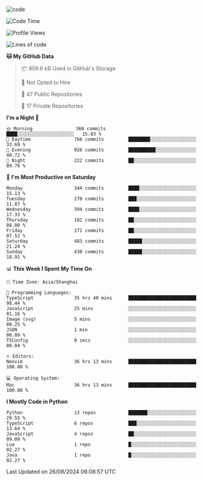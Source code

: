
<!--
**liuyaanng/liuyaanng** is a ✨ _special_ ✨ repository because its `README.md` (this file) appears on your GitHub profile.

Here are some ideas to get you started:

- 🔭 I’m currently working on ...
- 🌱 I’m currently learning ...
- 👯 I’m looking to collaborate on ...
- 🤔 I’m looking for help with ...
- 💬 Ask me about ...
- 📫 How to reach me: ...
- 😄 Pronouns: ...
- ⚡ Fun fact: ...
-->


![code](https://cdn.jsdelivr.net/gh/liuyaanng/liuyaanng@1.0/code.gif) 

<!--START_SECTION:waka-->
![Code Time](http://img.shields.io/badge/Code%20Time-718%20hrs%2036%20mins-blue)

![Profile Views](http://img.shields.io/badge/Profile%20Views-0-blue)

![Lines of code](https://img.shields.io/badge/From%20Hello%20World%20I%27ve%20Written-14.7%20million%20lines%20of%20code-blue)

**🐱 My GitHub Data** 

> 📦 859.6 kB Used in GitHub's Storage 
 > 
> 🚫 Not Opted to Hire
 > 
> 📜 47 Public Repositories 
 > 
> 🔑 17 Private Repositories 
 > 
**I'm a Night 🦉** 

```text
🌞 Morning                360 commits         ████░░░░░░░░░░░░░░░░░░░░░   15.83 % 
🌆 Daytime                766 commits         ████████░░░░░░░░░░░░░░░░░   33.69 % 
🌃 Evening                926 commits         ██████████░░░░░░░░░░░░░░░   40.72 % 
🌙 Night                  222 commits         ██░░░░░░░░░░░░░░░░░░░░░░░   09.76 % 
```
📅 **I'm Most Productive on Saturday** 

```text
Monday                   344 commits         ████░░░░░░░░░░░░░░░░░░░░░   15.13 % 
Tuesday                  270 commits         ███░░░░░░░░░░░░░░░░░░░░░░   11.87 % 
Wednesday                394 commits         ████░░░░░░░░░░░░░░░░░░░░░   17.33 % 
Thursday                 182 commits         ██░░░░░░░░░░░░░░░░░░░░░░░   08.00 % 
Friday                   171 commits         ██░░░░░░░░░░░░░░░░░░░░░░░   07.52 % 
Saturday                 483 commits         █████░░░░░░░░░░░░░░░░░░░░   21.24 % 
Sunday                   430 commits         █████░░░░░░░░░░░░░░░░░░░░   18.91 % 
```


📊 **This Week I Spent My Time On** 

```text
🕑︎ Time Zone: Asia/Shanghai

💬 Programming Languages: 
TypeScript               35 hrs 40 mins      █████████████████████████   98.44 % 
JavaScript               25 mins             ░░░░░░░░░░░░░░░░░░░░░░░░░   01.16 % 
Image (svg)              5 mins              ░░░░░░░░░░░░░░░░░░░░░░░░░   00.25 % 
JSON                     1 min               ░░░░░░░░░░░░░░░░░░░░░░░░░   00.09 % 
TSConfig                 0 secs              ░░░░░░░░░░░░░░░░░░░░░░░░░   00.04 % 

🔥 Editors: 
Neovim                   36 hrs 13 mins      █████████████████████████   100.00 % 

💻 Operating System: 
Mac                      36 hrs 13 mins      █████████████████████████   100.00 % 
```

**I Mostly Code in Python** 

```text
Python                   13 repos            ███████░░░░░░░░░░░░░░░░░░   29.55 % 
TypeScript               6 repos             ███░░░░░░░░░░░░░░░░░░░░░░   13.64 % 
JavaScript               4 repos             ██░░░░░░░░░░░░░░░░░░░░░░░   09.09 % 
Lua                      1 repo              █░░░░░░░░░░░░░░░░░░░░░░░░   02.27 % 
Java                     1 repo              █░░░░░░░░░░░░░░░░░░░░░░░░   02.27 % 
```




 Last Updated on 26/08/2024 06:08:57 UTC
<!--END_SECTION:waka-->
